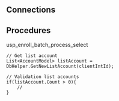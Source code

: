 ## Connections

## Procedures

usp_enroll_batch_process_select


``` CSharp
// Get list account
List<AccountModel> listAccount = DbHelper.GetNewListAccount(clientIntId);

// Validation list accounts
if(listAccount.Count > 0){
	//
}

```

